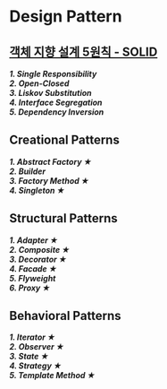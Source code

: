 # Design Pattern

## [객체 지향 설계 5원칙 - SOLID](https://github.com/yunhozz/design-pattern/tree/master/src/_SOLID/solid.md)
***1. Single Responsibility***\
***2. Open-Closed***\
***3. Liskov Substitution***\
***4. Interface Segregation***\
***5. Dependency Inversion***

## Creational Patterns
***1. Abstract Factory ★***\
***2. Builder***\
***3. Factory Method ★***\
***4. Singleton ★***

## Structural Patterns
***1. Adapter ★***\
***2. Composite ★***\
***3. Decorator ★***\
***4. Facade ★***\
***5. Flyweight***\
***6. Proxy ★***

## Behavioral Patterns
***1. Iterator ★***\
***2. Observer ★***\
***3. State ★***\
***4. Strategy ★***\
***5. Template Method ★***